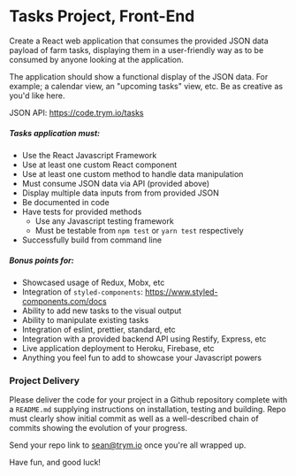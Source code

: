 # Tasks Project, Front-End

Create a React web application that consumes the provided JSON data payload of farm tasks, displaying them in a user-friendly way as to be consumed by anyone looking at the application.

The application should show a functional display of the JSON data.  For example; a calendar view, an "upcoming tasks" view, etc.  Be as creative as you'd like here.

JSON API: https://code.trym.io/tasks

##### Tasks application must:
- Use the React Javascript Framework
- Use at least one custom React component
- Use at least one custom method to handle data manipulation
- Must consume JSON data via API (provided above)
- Display multiple data inputs from from provided JSON 
- Be documented in code
- Have tests for provided methods
  - Use any Javascript testing framework
  - Must be testable from `npm test` or `yarn test` respectively
- Successfully build from command line

##### Bonus points for:
- Showcased usage of Redux, Mobx, etc
- Integration of `styled-components`: https://www.styled-components.com/docs
- Ability to add new tasks to the visual output
- Ability to manipulate existing tasks
- Integration of eslint, prettier, standard, etc
- Integration with a provided backend API using Restify, Express, etc
- Live application deployment to Heroku, Firebase, etc
- Anything you feel fun to add to showcase your Javascript powers

### Project Delivery

Please deliver the code for your project in a Github repository complete with a `README.md` supplying instructions on installation, testing and building.  Repo must clearly show initial commit as well as a well-described chain of commits showing the evolution of your progress.

Send your repo link to sean@trym.io once you're all wrapped up.

Have fun, and good luck!
